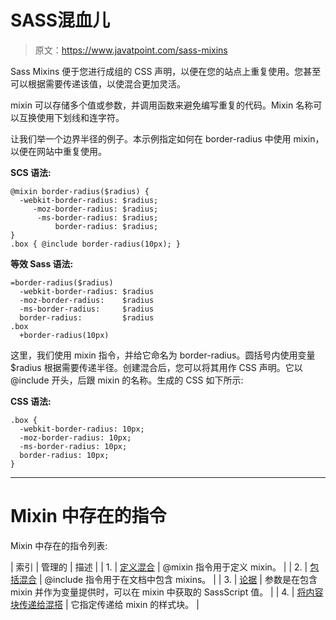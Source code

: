 # SASS混血儿

> 原文：<https://www.javatpoint.com/sass-mixins>

Sass Mixins 便于您进行成组的 CSS 声明，以便在您的站点上重复使用。您甚至可以根据需要传递该值，以使混合更加灵活。

mixin 可以存储多个值或参数，并调用函数来避免编写重复的代码。Mixin 名称可以互换使用下划线和连字符。

让我们举一个边界半径的例子。本示例指定如何在 border-radius 中使用 mixin，以便在网站中重复使用。

**SCS 语法:**

```
@mixin border-radius($radius) {
  -webkit-border-radius: $radius;
     -moz-border-radius: $radius;
      -ms-border-radius: $radius;
          border-radius: $radius;
}
.box { @include border-radius(10px); } 

```

**等效 Sass 语法:**

```
=border-radius($radius)
  -webkit-border-radius: $radius
  -moz-border-radius:    $radius
  -ms-border-radius:     $radius
  border-radius:         $radius
.box
  +border-radius(10px) 

```

这里，我们使用 mixin 指令，并给它命名为 border-radius。圆括号内使用变量$radius 根据需要传递半径。创建混合后，您可以将其用作 CSS 声明。它以@include 开头，后跟 mixin 的名称。生成的 CSS 如下所示:

**CSS 语法:**

```
.box {
  -webkit-border-radius: 10px;
  -moz-border-radius: 10px;
  -ms-border-radius: 10px;
  border-radius: 10px;
} 

```

* * *

# Mixin 中存在的指令

Mixin 中存在的指令列表:

| 索引 | 管理的 | 描述 |
| 1. | [定义混合](sass-define-a-mixin) | @mixin 指令用于定义 mixin。 |
| 2. | [包括混合](sass-including-a-mixin) | @include 指令用于在文档中包含 mixins。 |
| 3. | [论据](sass-arguments) | 参数是在包含 mixin 并作为变量提供时，可以在 mixin 中获取的 SassScript 值。 |
| 4. | [将内容块传递给混搭](sass-passing-content-block-to-a-mixin) | 它指定传递给 mixin 的样式块。 |